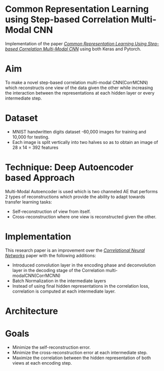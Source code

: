 # Common Representation Learning using Step-based Correlation Multi-Modal CNN

Implementation of the paper *[Common Representation Learning Using Step-based Correlation Multi-Modal CNN](https://arxiv.org/pdf/1711.00003.pdf)* using both Keras and Pytorch.

# Aim
To make a novel step-based correlation multi-modal CNN(CorrMCNN) which reconstructs one view of the data given the other while increasing the interaction between the representations at each hidden layer or every intermediate step.

# Dataset

- MNIST handwritten digits dataset -60,000 images for training and 10,000 for testing.
-  Each image is split vertically into two halves so as to obtain an image of 28 x 14 = 392 features

# Technique: Deep Autoencoder based Approach
Multi-Modal Autoencoder is used which is two channeled AE that performs 2 types of reconstructions which provide the ability to adapt towards transfer learning tasks:
- Self-reconstruction of view from itself.
- Cross-reconstruction where one view is reconstructed given the other.

# Implementation
This research paper is an improvement over the *[Correlational Neural Networks](https://arxiv.org/pdf/1504.07225.pdf)* paper with the following additions:
- Introduced convolution layer in the encoding phase and deconvolution layer in the decoding stage of the Correlation multi-modalCNN(CorrMCNN)
- Batch Normalization in the intermediate layers
- Instead of using final hidden representations in the correlation loss, correlation is computed at each intermediate layer.

# Architecture

# Goals
- Minimize the self-reconstruction error.
- Minimize the cross-reconstruction error at each intermediate step.
- Maximize the correlation between the hidden representation of both views at each encoding step.



